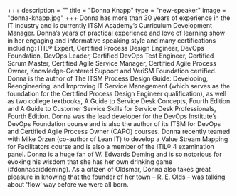 +++
description = ""
title = "Donna Knapp"
type = "new-speaker"
image = "donna-knapp.jpg"
+++
Donna has more than 30 years of experience in the IT industry and is currently ITSM Academy’s Curriculum Development Manager. Donna’s years of practical experience and love of learning show in her engaging and informative speaking style and many certifications including: ITIL® Expert, Certified Process Design Engineer, DevOps Foundation, DevOps Leader, Certified DevOps Test Engineer, Certified Scrum Master, Certified Agile Service Manager, Certified Agile Process Owner, Knowledge-Centered Support and VeriSM Foundation certified. Donna is the author of The ITSM Process Design Guide: Developing, Reengineering, and Improving IT Service Management (which serves as the foundation for the Certified Process Design Engineer qualification), as well as two college textbooks, A Guide to Service Desk Concepts, Fourth Edition and A Guide to Customer Service Skills for Service Desk Professionals, Fourth Edition. Donna was the lead developer for the DevOps Institute’s DevOps Foundation course and is also the author of its ITSM for DevOps and Certified Agile Process Owner (CAPO) courses. Donna recently teamed with Mike Orzen (co-author of Lean IT) to develop a Value Stream Mapping for Facilitators course and is also a member of the ITIL® 4 examination panel. Donna is a huge fan of W. Edwards Deming and is so notorious for evoking his wisdom that she has her own drinking game (#donnasaiddeming). As a citizen of Oldsmar, Donna also takes great pleasure in knowing that the founder of her town – R. E. Olds – was talking about ‘flow’ way before we were all born.